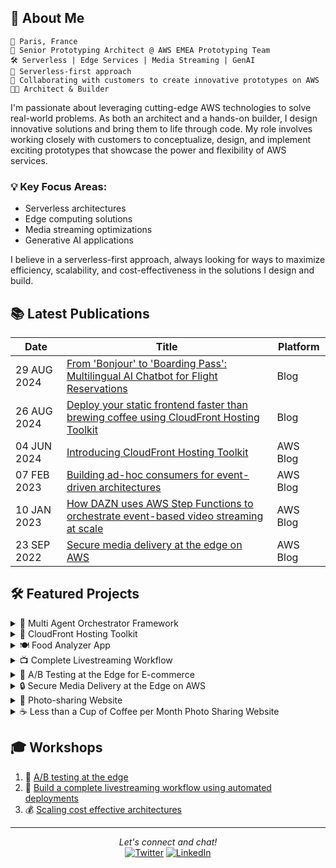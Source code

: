 ## 🚀 About Me

```
📍 Paris, France
💼 Senior Prototyping Architect @ AWS EMEA Prototyping Team
🛠️ Serverless | Edge Services | Media Streaming | GenAI
🎯 Serverless-first approach
🔭 Collaborating with customers to create innovative prototypes on AWS
👨‍💻 Architect & Builder
```

I'm passionate about leveraging cutting-edge AWS technologies to solve real-world problems. As both an architect and a hands-on builder, I design innovative solutions and bring them to life through code. My role involves working closely with customers to conceptualize, design, and implement exciting prototypes that showcase the power and flexibility of AWS services.

### 💡 Key Focus Areas:
- Serverless architectures
- Edge computing solutions
- Media streaming optimizations
- Generative AI applications

I believe in a serverless-first approach, always looking for ways to maximize efficiency, scalability, and cost-effectiveness in the solutions I design and build.

## 📚 Latest Publications

| Date | Title | Platform |
|------|-------|----------|
| 29 AUG 2024 | [From 'Bonjour' to 'Boarding Pass': Multilingual AI Chatbot for Flight Reservations](https://community.aws/content/2l4HvcWk7sbm6F4hiJqnXXNHYKj/deploy-your-static-frontend-faster-than-brewing-coffee-using-cloudfront-hosting-toolkit)  | Blog |
| 26 AUG 2024 | [Deploy your static frontend faster than brewing coffee using CloudFront Hosting Toolkit](https://aws.amazon.com/blogs/networking-and-content-delivery/introducing-cloudfront-hosting-toolkit/) | Blog |
| 04 JUN 2024 | [Introducing CloudFront Hosting Toolkit](https://aws.amazon.com/blogs/networking-and-content-delivery/introducing-cloudfront-hosting-toolkit/) | AWS Blog |
| 07 FEB 2023 | [Building ad-hoc consumers for event-driven architectures](https://aws.amazon.com/blogs/compute/building-ad-hoc-consumers-for-event-driven-architectures/) | AWS Blog |
| 10 JAN 2023 | [How DAZN uses AWS Step Functions to orchestrate event-based video streaming at scale](https://aws.amazon.com/blogs/media/how-dazn-uses-aws-step-functions-to-orchestrate-event-based-video-streaming-at-scale/) | AWS Blog |
| 23 SEP 2022 | [Secure media delivery at the edge on AWS](https://aws.amazon.com/blogs/media/secure-media-delivery-at-the-edge-on-amazon-web-services/) | AWS Blog |

## 🛠️ Featured Projects

<details>
<summary>🤖 Multi Agent Orchestrator Framework</summary>

Flexible and powerful framework for managing multiple AI agents and handling complex conversations.
- 📂 [GitHub](https://github.com/awslabs/multi-agent-orchestrator)
- 📦 [NPM](https://www.npmjs.com/package/multi-agent-orchestrator)
- 🐍 [PyPI](https://pypi.org/project/multi-agent-orchestrator/)
</details>

<details>
<summary>🚀 CloudFront Hosting Toolkit</summary>

Open source command line tool to help developers deploy fast and secure frontends in the cloud.
- 📂 [GitHub](https://github.com/awslabs/cloudfront-hosting-toolkit)
- 📦 [NPM](https://www.npmjs.com/package/@aws/cloudfront-hosting-toolkit)
</details>

<details>
<summary>🍽️ Food Analyzer App</summary>

Personalized GenAI nutritional webapp for your shopping and cooking recipes.
- 📂 [GitHub](https://github.com/aws-samples/serverless-genai-food-analyzer-app)
</details>

<details>
<summary>📺 Complete Livestreaming Workflow</summary>

Learn how to deploy video workflows on AWS Elemental Media Services with CI/CD.
- 📂 [GitHub](https://github.com/aws-samples/cicd-mediaservices-workshop)
</details>

<details>
<summary>🔀 A/B Testing at the Edge for E-commerce</summary>

Implement an A/B testing solution for an e-commerce website.
- 📂 [GitHub](https://github.com/aws-samples/ab-testing-at-edge)
</details>

<details>
<summary>🔒 Secure Media Delivery at the Edge on AWS</summary>

Protect your premium video content delivered through Amazon CloudFront from unauthorized access.
- 📂 [GitHub](https://github.com/aws-solutions/secure-media-delivery-at-the-edge-on-aws)
</details>

<details>
<summary>📸 Photo-sharing Website</summary>

Static pre-rendered photo-sharing website to share your pictures publicly without servers.
- 📂 [GitHub](https://github.com/cornelcroi/photo-sharing-website)
</details>

<details>
<summary>☕ Less than a Cup of Coffee per Month Photo Sharing Website</summary>

- 🌐 [Project Page](https://manbehindlens.com/how_is_made.html)
</details>

## 🎓 Workshops

1. 🔬 [A/B testing at the edge](https://catalog.us-east-1.prod.workshops.aws/workshops/e507820e-bd46-421f-b417-107cd608a3b2/en-US)
2. 🎥 [Build a complete livestreaming workflow using automated deployments](https://catalog.us-east-1.prod.workshops.aws/workshops/b520360a-46d4-470e-a34f-c6cf4a73f674/en-US)
3. 💰 [Scaling cost effective architectures](https://catalog.us-east-1.prod.workshops.aws/workshops/f238037c-8f0b-446e-9c15-ebcc4908901a/en-US)

---

<p align="center">
  <i>Let's connect and chat!</i>
  <br>
  <a href="https://twitter.com/cornel_croi" target="_blank"><img src="https://img.shields.io/badge/-Twitter-1DA1F2?style=flat-square&logo=Twitter&logoColor=white" alt="Twitter"></a>
  <a href="https://www.linkedin.com/in/corneliucroitoru" target="_blank"><img src="https://img.shields.io/badge/-LinkedIn-0077B5?style=flat-square&logo=Linkedin&logoColor=white" alt="LinkedIn"></a>

</p>
